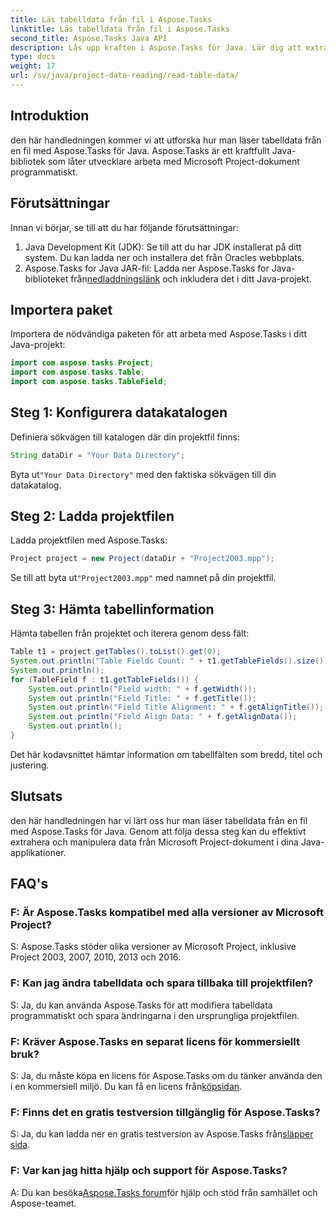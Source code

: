 ```yaml
---
title: Läs tabelldata från fil i Aspose.Tasks
linktitle: Läs tabelldata från fil i Aspose.Tasks
second_title: Aspose.Tasks Java API
description: Lås upp kraften i Aspose.Tasks för Java. Lär dig att extrahera tabelldata från filer i den här omfattande självstudien.
type: docs
weight: 17
url: /sv/java/project-data-reading/read-table-data/
---
```

## Introduktion
den här handledningen kommer vi att utforska hur man läser tabelldata från en fil med Aspose.Tasks för Java. Aspose.Tasks är ett kraftfullt Java-bibliotek som låter utvecklare arbeta med Microsoft Project-dokument programmatiskt.
## Förutsättningar
Innan vi börjar, se till att du har följande förutsättningar:
1. Java Development Kit (JDK): Se till att du har JDK installerat på ditt system. Du kan ladda ner och installera det från Oracles webbplats.
2.  Aspose.Tasks for Java JAR-fil: Ladda ner Aspose.Tasks for Java-biblioteket från[nedladdningslänk](https://releases.aspose.com/tasks/java/) och inkludera det i ditt Java-projekt.

## Importera paket
Importera de nödvändiga paketen för att arbeta med Aspose.Tasks i ditt Java-projekt:
```java
import com.aspose.tasks.Project;
import com.aspose.tasks.Table;
import com.aspose.tasks.TableField;
```
## Steg 1: Konfigurera datakatalogen
Definiera sökvägen till katalogen där din projektfil finns:
```java
String dataDir = "Your Data Directory";
```
 Byta ut`"Your Data Directory"` med den faktiska sökvägen till din datakatalog.
## Steg 2: Ladda projektfilen
Ladda projektfilen med Aspose.Tasks:
```java
Project project = new Project(dataDir + "Project2003.mpp");
```
 Se till att byta ut`"Project2003.mpp"` med namnet på din projektfil.
## Steg 3: Hämta tabellinformation
Hämta tabellen från projektet och iterera genom dess fält:
```java
Table t1 = project.getTables().toList().get(0);
System.out.println("Table Fields Count: " + t1.getTableFields().size());
System.out.println();
for (TableField f : t1.getTableFields()) {
    System.out.println("Field width: " + f.getWidth());
    System.out.println("Field Title: " + f.getTitle());
    System.out.println("Field Title Alignment: " + f.getAlignTitle());
    System.out.println("Field Align Data: " + f.getAlignData());
    System.out.println();
}
```
Det här kodavsnittet hämtar information om tabellfälten som bredd, titel och justering.

## Slutsats
den här handledningen har vi lärt oss hur man läser tabelldata från en fil med Aspose.Tasks för Java. Genom att följa dessa steg kan du effektivt extrahera och manipulera data från Microsoft Project-dokument i dina Java-applikationer.
## FAQ's
### F: Är Aspose.Tasks kompatibel med alla versioner av Microsoft Project?
S: Aspose.Tasks stöder olika versioner av Microsoft Project, inklusive Project 2003, 2007, 2010, 2013 och 2016.
### F: Kan jag ändra tabelldata och spara tillbaka till projektfilen?
S: Ja, du kan använda Aspose.Tasks för att modifiera tabelldata programmatiskt och spara ändringarna i den ursprungliga projektfilen.
### F: Kräver Aspose.Tasks en separat licens för kommersiellt bruk?
 S: Ja, du måste köpa en licens för Aspose.Tasks om du tänker använda den i en kommersiell miljö. Du kan få en licens från[köpsidan](https://purchase.aspose.com/buy).
### F: Finns det en gratis testversion tillgänglig för Aspose.Tasks?
 S: Ja, du kan ladda ner en gratis testversion av Aspose.Tasks från[släpper sida](https://releases.aspose.com/).
### F: Var kan jag hitta hjälp och support för Aspose.Tasks?
 A: Du kan besöka[Aspose.Tasks forum](https://forum.aspose.com/c/tasks/15)för hjälp och stöd från samhället och Aspose-teamet.